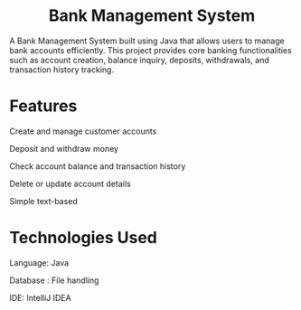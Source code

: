 <h1 align="center"> Bank Management System</h1>

A Bank Management System built using Java that allows users to manage bank accounts efficiently. This project provides core banking functionalities such as account creation, balance inquiry, deposits, withdrawals, and transaction history tracking.

# Features

Create and manage customer accounts

Deposit and withdraw money 

Check account balance and transaction history

Delete or update account details

Simple text-based

# Technologies Used

Language: Java

Database : File handling

IDE: IntelliJ IDEA 
